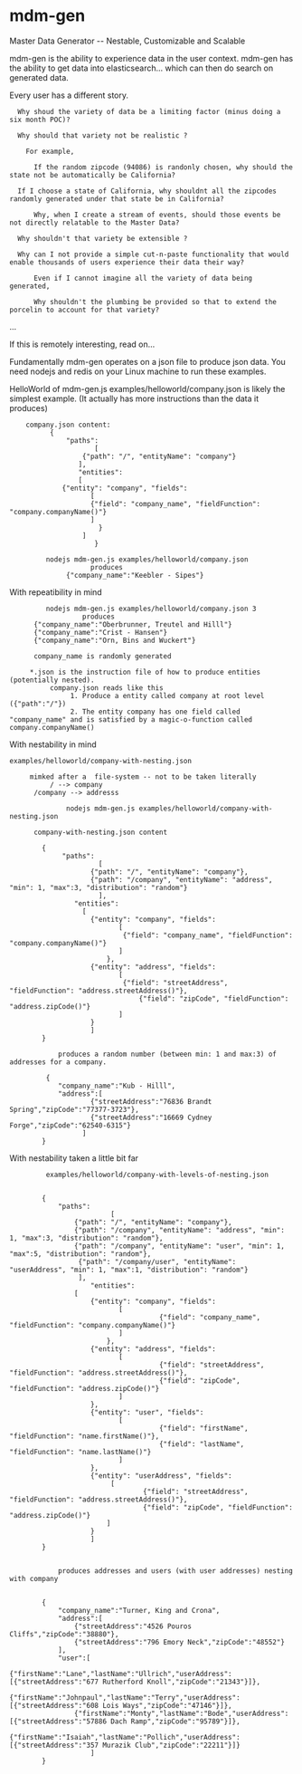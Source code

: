 # mdm-gen
Master Data Generator -- Nestable, Customizable and Scalable

mdm-gen is the ability to experience data in the user context. mdm-gen has the ability to get data into elasticsearch... which can then do
search on generated data.

Every user has a different story.

      Why shoud the variety of data be a limiting factor (minus doing a six month POC)?
      
      Why should that variety not be realistic ?
      
        For example,
	
          If the random zipcode (94086) is randonly chosen, why should the state not be automatically be California?

	  If I choose a state of California, why shouldnt all the zipcodes randomly generated under that state be in California?
	  
          Why, when I create a stream of events, should those events be not directly relatable to the Master Data?
	
      Why shouldn't that variety be extensible ?
      
	  Why can I not provide a simple cut-n-paste functionality that would enable thousands of users experience their data their way?
	
          Even if I cannot imagine all the variety of data being generated,
	
          Why shouldn't the plumbing be provided so that to extend the porcelin to account for that variety?
...

If this is remotely interesting, read on...

Fundamentally mdm-gen operates on a json file to produce json data. You need nodejs and redis on your Linux machine to run these examples.

HelloWorld of mdm-gen.js
       examples/helloworld/company.json
	    is likely the simplest example. (It actually has more instructions than the data it produces)

	    company.json content:
	 	      {
		          "paths": 
      		     	     [
	  		          {"path": "/", "entityName": "company"}
      			     ],
    			     "entities":
    			     [
				 {"entity": "company", "fields":
		 	  	 	    [
						{"field": "company_name", "fieldFunction": "company.companyName()"}
		 	  		    ]
		      	          }	
    			      ]
                         }
			 
             nodejs mdm-gen.js examples/helloworld/company.json
	                    produces
     	          {"company_name":"Keebler - Sipes"}

With repeatibility in mind

             nodejs mdm-gen.js examples/helloworld/company.json 3
	     	          produces
		  {"company_name":"Oberbrunner, Treutel and Hilll"}
		  {"company_name":"Crist - Hansen"}
		  {"company_name":"Orn, Bins and Wuckert"}

		  company_name is randomly generated

	     *.json is the instruction file of how to produce entities (potentially nested).
	          company.json reads like this
		  	       1. Produce a entity called company at root level ({"path":"/"})
			       2. The entity company has one field called "company_name" and is satisfied by a magic-o-function called company.companyName()
With nestability in mind

	examples/helloworld/company-with-nesting.json
	
	     mimked after a  file-system -- not to be taken literally
	          / --> company
		  /company --> addresss

             	  nodejs mdm-gen.js examples/helloworld/company-with-nesting.json
		  
		  company-with-nesting.json content
		  
			{
				 "paths": 
      				 	  [
						{"path": "/", "entityName": "company"},
	 					{"path": "/company", "entityName": "address", "min": 1, "max":3, "distribution": "random"}
      					  ],
    				"entities":
					  [				
					  	{"entity": "company", "fields":
		 					   [
								{"field": "company_name", "fieldFunction": "company.companyName()"}
		 					   ]
					        },
						{"entity": "address", "fields":
		 					   [
								{"field": "streetAddress", "fieldFunction": "address.streetAddress()"},
		     						{"field": "zipCode", "fieldFunction": "address.zipCode()"}
		 					   ]
						}
    					]
			}

                produces a random number (between min: 1 and max:3) of addresses for a company.

			 {
				"company_name":"Kub - Hilll",
				"address":[
						{"streetAddress":"76836 Brandt Spring","zipCode":"77377-3723"},
						{"streetAddress":"16669 Cydney Forge","zipCode":"62540-6315"}
					  ]
			}


With nestability taken a little bit far

     		 examples/helloworld/company-with-levels-of-nesting.json


			{
			    "paths": 
      			    	     [
					{"path": "/", "entityName": "company"},
					{"path": "/company", "entityName": "address", "min": 1, "max":3, "distribution": "random"},
	  				{"path": "/company", "entityName": "user", "min": 1, "max":5, "distribution": "random"},
	 				 {"path": "/company/user", "entityName": "userAddress", "min": 1, "max":1, "distribution": "random"}
	  			     ],
    		            "entities":
					[
						{"entity": "company", "fields":
		 					   [
									     {"field": "company_name", "fieldFunction": "company.companyName()"}
		 					   ]
					        },
						{"entity": "address", "fields":
		 					   [
							   		     {"field": "streetAddress", "fieldFunction": "address.streetAddress()"},
									     {"field": "zipCode", "fieldFunction": "address.zipCode()"}
		 					   ]
						},
						{"entity": "user", "fields":
							   [
							   		     {"field": "firstName", "fieldFunction": "name.firstName()"},
									     {"field": "lastName", "fieldFunction": "name.lastName()"}
		 					   ]
						},
						{"entity": "userAddress", "fields":
							 [
							 	     {"field": "streetAddress", "fieldFunction": "address.streetAddress()"},
								     {"field": "zipCode", "fieldFunction": "address.zipCode()"}
	 						]
						}
    					]
			}


				produces addresses and users (with user addresses) nesting with company
				

			{
				"company_name":"Turner, King and Crona",
				"address":[
					{"streetAddress":"4526 Pouros Cliffs","zipCode":"38880"},
					{"streetAddress":"796 Emory Neck","zipCode":"48552"}
				],
				"user":[
					{"firstName":"Lane","lastName":"Ullrich","userAddress":[{"streetAddress":"677 Rutherford Knoll","zipCode":"21343"}]},
					{"firstName":"Johnpaul","lastName":"Terry","userAddress":[{"streetAddress":"608 Lois Ways","zipCode":"47146"}]},
					{"firstName":"Monty","lastName":"Bode","userAddress":[{"streetAddress":"57886 Dach Ramp","zipCode":"95789"}]},
					{"firstName":"Isaiah","lastName":"Pollich","userAddress":[{"streetAddress":"357 Murazik Club","zipCode":"22211"}]}
				        ]
			}
			